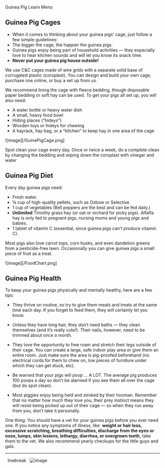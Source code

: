 Guinea Pig Learn Menu

## Guinea Pig Cages

- When it comes to thinking about your guinea pigs’ cage, just follow a few simple guidelines:
- The bigger the cage, the happier the guinea pigs. 
- Guinea pigs enjoy being part of household activities — they especially love to hear kitchen sounds and will let you know its snack time.
- **Never put your guinea pig house outside!**

We use C&C cages made of wire grids with a separate solid base of corrugated plastic (coroplast). You can design and build your own cage, purchase one online, or buy a set up from us.


We recommend lining the cage with fleece bedding, though disposable paper bedding or soft hay can be used. To get your pigs all set up, you will also need:

- A water bottle or heavy water dish
- A small, heavy food bowl 
- Hiding places (“hideys”)
- Wooden toys or hideys for chewing
- A hayrack, hay bag, or a “kitchen” to keep hay in one area of the cage

![image][/GuinePigCage.png] 


Spot clean your cage every day. Once or twice a week, do a complete clean by changing the bedding and wiping down the coroplast with vinegar and water


## Guinea Pig Diet

Every day guinea pigs need:

- Fresh water.
- ⅛ cup of high-quality pellets, such as Oxbow or Selective.
- 1 cup of vegetables (Bell peppers are the best and can be fed daily.)
- **Unlimited** Timothy grass hay (or oat or orchard for picky pigs). Alfalfa hay is only fed to pregnant pigs, nursing moms and young pigs and babies.
- 1 tablet of vitamin C (essential, since guinea pigs can’t produce vitamin C).

Most pigs also love carrot tops, corn husks, and even dandelion greens from a pesticide-free lawn. Occasionally you can give guinea pigs a small piece of fruit as a treat.

![image][/FoodChart.png] 

## Guinea Pig Health

To keep your guinea pigs physically and mentally healthy, here are a few tips:


- They thrive on routine, so try to give them meals and treats at the same time each day. If you forget to feed them, they will certainly let you know.

- Unless they have long hair, they don’t need baths — they clean themselves (and it’s really cute!). Their nails, however, need to be trimmed about once a month. 

- They love the opportunity to free roam and stretch their legs outside of their cage. You can create a large, safe indoor play area or give them an entire room. Just make sure the area is pig-proofed beforehand (no electrical cords for them to chew on, low pieces of furniture under which they can get stuck, etc).

- Be warned that your pigs will poop … A LOT. The average pig produces 100 poops a day so don’t be alarmed if you see them all over the cage (but do spot clean).

- Most piggies enjoy being held and stroked by their hooman. Remember that no matter how much they love you, their prey instinct means they will resist being picked up out of their cage — so when they run away from you, don’t take it personally.

One thing: You should have a vet for your guinea pigs before you ever need one. If you notice any symptoms of illness, like  **weight or hair loss, excessive scratching, breathing difficulties, discharge from the eyes or nose, lumps, skin lesions, lethargy, diarrhea, or overgrown teeth,** take them to the vet. We also recommend yearly checkups for the little guys and gals.

---
 
linebreak
 
![image](/logo.png)